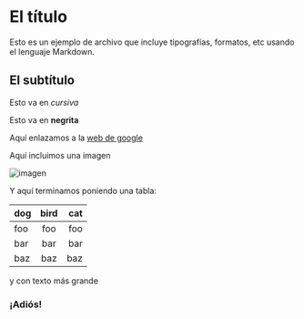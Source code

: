 # El título

Esto es un ejemplo de archivo que incluye tipografías, formatos, etc usando el lenguaje Markdown.


## El subtítulo

Esto va en *cursiva*

Esto va en **negrita**

Aquí enlazamos a la [web de google](http://www.google.com)

Aquí incluimos una imagen 

![imagen](https://github.com/pacastillo/swap1415/blob/master/practica1/m.png)

Y aquí terminamos poniendo una tabla:

dog | bird | cat
:-- | :--: | --:
foo | foo  | foo
bar | bar  | bar
baz | baz  | baz

y con texto más grande

### ¡Adiós!

